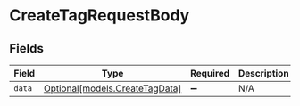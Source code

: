 # CreateTagRequestBody


## Fields

| Field                                                        | Type                                                         | Required                                                     | Description                                                  |
| ------------------------------------------------------------ | ------------------------------------------------------------ | ------------------------------------------------------------ | ------------------------------------------------------------ |
| `data`                                                       | [Optional[models.CreateTagData]](../models/createtagdata.md) | :heavy_minus_sign:                                           | N/A                                                          |